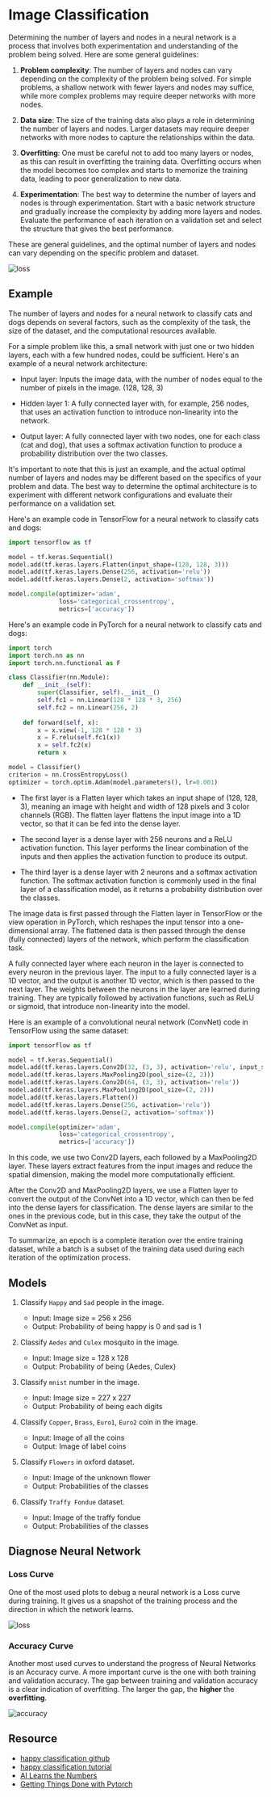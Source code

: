 # Image Classification

Determining the number of layers and nodes in a neural network is a process that involves both experimentation and understanding of the problem being solved. Here are some general guidelines:

1. __Problem complexity__: The number of layers and nodes can vary depending on the complexity of the problem being solved. For simple problems, a shallow network with fewer layers and nodes may suffice, while more complex problems may require deeper networks with more nodes.

2. __Data size__: The size of the training data also plays a role in determining the number of layers and nodes. Larger datasets may require deeper networks with more nodes to capture the relationships within the data.

3. __Overfitting__: One must be careful not to add too many layers or nodes, as this can result in overfitting the training data. Overfitting occurs when the model becomes too complex and starts to memorize the training data, leading to poor generalization to new data.

4. __Experimentation__: The best way to determine the number of layers and nodes is through experimentation. Start with a basic network structure and gradually increase the complexity by adding more layers and nodes. Evaluate the performance of each iteration on a validation set and select the structure that gives the best performance.

These are general guidelines, and the optimal number of layers and nodes can vary depending on the specific problem and dataset.

![loss](./assets/loss_curve.png)


## Example

The number of layers and nodes for a neural network to classify cats and dogs depends on several factors, such as the complexity of the task, the size of the dataset, and the computational resources available.

For a simple problem like this, a small network with just one or two hidden layers, each with a few hundred nodes, could be sufficient. Here's an example of a neural network architecture:

- Input layer: Inputs the image data, with the number of nodes equal to the number of pixels in the image. (128, 128, 3)

- Hidden layer 1: A fully connected layer with, for example, 256 nodes, that uses an activation function to introduce non-linearity into the network.

- Output layer: A fully connected layer with two nodes, one for each class (cat and dog), that uses a softmax activation function to produce a probability distribution over the two classes.

It's important to note that this is just an example, and the actual optimal number of layers and nodes may be different based on the specifics of your problem and data. The best way to determine the optimal architecture is to experiment with different network configurations and evaluate their performance on a validation set.  

Here's an example code in TensorFlow for a neural network to classify cats and dogs:  

```py
import tensorflow as tf

model = tf.keras.Sequential()
model.add(tf.keras.layers.Flatten(input_shape=(128, 128, 3)))
model.add(tf.keras.layers.Dense(256, activation='relu'))
model.add(tf.keras.layers.Dense(2, activation='softmax'))

model.compile(optimizer='adam',
              loss='categorical_crossentropy',
              metrics=['accuracy'])
```

Here's an example code in PyTorch for a neural network to classify cats and dogs:  

```py
import torch
import torch.nn as nn
import torch.nn.functional as F

class Classifier(nn.Module):
    def __init__(self):
        super(Classifier, self).__init__()
        self.fc1 = nn.Linear(128 * 128 * 3, 256)
        self.fc2 = nn.Linear(256, 2)
        
    def forward(self, x):
        x = x.view(-1, 128 * 128 * 3)
        x = F.relu(self.fc1(x))
        x = self.fc2(x)
        return x

model = Classifier()
criterion = nn.CrossEntropyLoss()
optimizer = torch.optim.Adam(model.parameters(), lr=0.001)
```

- The first layer is a Flatten layer which takes an input shape of (128, 128, 3), meaning an image with height and width of 128 pixels and 3 color channels (RGB). The flatten layer flattens the input image into a 1D vector, so that it can be fed into the dense layer.  

- The second layer is a dense layer with 256 neurons and a ReLU activation function. This layer performs the linear combination of the inputs and then applies the activation function to produce its output.  

- The third layer is a dense layer with 2 neurons and a softmax activation function. The softmax activation function is commonly used in the final layer of a classification model, as it returns a probability distribution over the classes.  

The image data is first passed through the Flatten layer in TensorFlow or the view operation in PyTorch, which reshapes the input tensor into a one-dimensional array. The flattened data is then passed through the dense (fully connected) layers of the network, which perform the classification task.  

A fully connected layer where each neuron in the layer is connected to every neuron in the previous layer. The input to a fully connected layer is a 1D vector, and the output is another 1D vector, which is then passed to the next layer. The weights between the neurons in the layer are learned during training. They are typically followed by activation functions, such as ReLU or sigmoid, that introduce non-linearity into the model.  

Here is an example of a convolutional neural network (ConvNet) code in TensorFlow using the same dataset:  

```py
import tensorflow as tf

model = tf.keras.Sequential()
model.add(tf.keras.layers.Conv2D(32, (3, 3), activation='relu', input_shape=(128, 128, 3)))
model.add(tf.keras.layers.MaxPooling2D(pool_size=(2, 2)))
model.add(tf.keras.layers.Conv2D(64, (3, 3), activation='relu'))
model.add(tf.keras.layers.MaxPooling2D(pool_size=(2, 2)))
model.add(tf.keras.layers.Flatten())
model.add(tf.keras.layers.Dense(256, activation='relu'))
model.add(tf.keras.layers.Dense(2, activation='softmax'))

model.compile(optimizer='adam',
              loss='categorical_crossentropy',
              metrics=['accuracy'])
```

In this code, we use two Conv2D layers, each followed by a MaxPooling2D layer. These layers extract features from the input images and reduce the spatial dimension, making the model more computationally efficient.  

After the Conv2D and MaxPooling2D layers, we use a Flatten layer to convert the output of the ConvNet into a 1D vector, which can then be fed into the dense layers for classification. The dense layers are similar to the ones in the previous code, but in this case, they take the output of the ConvNet as input.  

To summarize, an epoch is a complete iteration over the entire training dataset, while a batch is a subset of the training data used during each iteration of the optimization process.  


## Models

1. Classify `Happy` and `Sad` people in the image.  
    - Input: Image size = 256 x 256  
    - Output: Probability of being happy is 0 and sad is 1


2. Classify `Aedes` and `Culex` mosquito in the image.  
    - Input: Image size = 128 x 128  
    - Output: Probability of being {Aedes, Culex}


3. Classify `mnist` number in the image.
    - Input: Image size = 227 x 227
    - Output: Probability of being each digits


4. Classify `Copper`, `Brass`, `Euro1`, `Euro2` coin in the image.
    - Input: Image of all the coins
    - Output: Image of label coins


5. Classify `Flowers` in oxford dataset.
    - Input: Image of the unknown flower
    - Output: Probabilities of the classes


6. Classify `Traffy Fondue` dataset.
    - Input: Image of the traffy fondue
    - Output: Probabilities of the classes


## Diagnose Neural Network

### Loss Curve

One of the most used plots to debug a neural network is a Loss curve during training. It gives us a snapshot of the training process and the direction in which the network learns.

![loss](./assets/loss_graph.webp)

### Accuracy Curve

Another most used curves to understand the progress of Neural Networks is an Accuracy curve. A more important curve is the one with both training and validation accuracy. The gap between training and validation accuracy is a clear indication of overfitting. The larger the gap, the __higher__ the __overfitting__.

![accuracy](./assets/accuracy_graph.webp)


## Resource

- [happy classification github](https://github.com/nicknochnack/ImageClassification)
- [happy classification tutorial](https://youtu.be/jztwpsIzEGc)
- [AI Learns the Numbers](https://www.youtube.com/watch?v=2utAfvGAbgg)
- [Getting Things Done with Pytorch](https://github.com/curiousily/Getting-Things-Done-with-Pytorch)